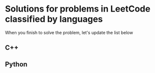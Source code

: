 # Solutions for problems in LeetCode classified by languages

When you finish to solve the problem, let's update the list below

## C++

## Python